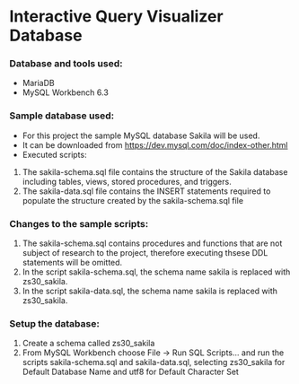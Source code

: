 # Interactive Query Visualizer Database

### Database and tools used:
- MariaDB
- MySQL Workbench 6.3

### Sample database used:
- For this project the sample MySQL database Sakila will be used.
- It can be downloaded from https://dev.mysql.com/doc/index-other.html
- Executed scripts:
1. The sakila-schema.sql file contains the structure of the Sakila database including tables, views, stored procedures, and triggers.
2. The sakila-data.sql file contains the INSERT statements required to populate the structure created by the sakila-schema.sql file

### Changes to the sample scripts:
1. The sakila-schema.sql contains procedures and functions that are not subject of research to the project, 
therefore executing thsese DDL statements will be omitted.
2. In the script sakila-schema.sql, the schema name sakila is replaced with zs30_sakila.
3. In the script sakila-data.sql, the schema name sakila is replaced with zs30_sakila.

### Setup the database:
1. Create a schema called zs30_sakila
2. From MySQL Workbench choose File -> Run SQL Scripts... and run the scripts sakila-schema.sql and sakila-data.sql,
   selecting zs30_sakila for Default Database Name and utf8 for Default Character Set
